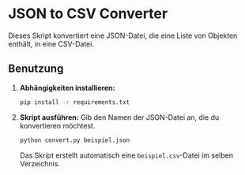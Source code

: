 # JSON to CSV Converter

Dieses Skript konvertiert eine JSON-Datei, die eine Liste von Objekten enthält, in eine CSV-Datei.

## Benutzung

1.  **Abhängigkeiten installieren:**
    ```bash
    pip install -r requirements.txt
    ```

2.  **Skript ausführen:**
    Gib den Namen der JSON-Datei an, die du konvertieren möchtest.
    ```bash
    python convert.py beispiel.json
    ```
    Das Skript erstellt automatisch eine `beispiel.csv`-Datei im selben Verzeichnis.
